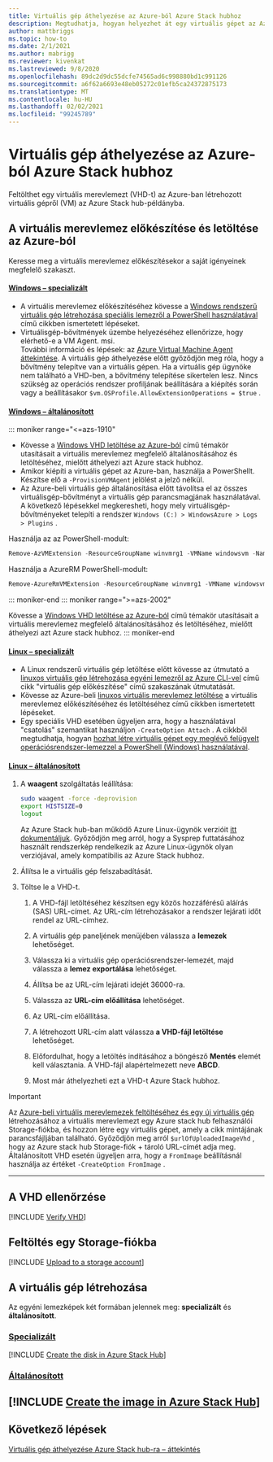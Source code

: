 ```yaml
---
title: Virtuális gép áthelyezése az Azure-ból Azure Stack hubhoz
description: Megtudhatja, hogyan helyezhet át egy virtuális gépet az Azure-ból Azure Stack hub-ra Azure Stack hub-ra.
author: mattbriggs
ms.topic: how-to
ms.date: 2/1/2021
ms.author: mabrigg
ms.reviewer: kivenkat
ms.lastreviewed: 9/8/2020
ms.openlocfilehash: 89dc2d9dc55dcfe74565ad6c998880bd1c991126
ms.sourcegitcommit: a6f62a6693e48eb05272c01efb5ca24372875173
ms.translationtype: MT
ms.contentlocale: hu-HU
ms.lasthandoff: 02/02/2021
ms.locfileid: "99245789"
---
```

# <a name="move-a-vm-from-azure-to-azure-stack-hub"></a>Virtuális gép áthelyezése az Azure-ból Azure Stack hubhoz

Feltölthet egy virtuális merevlemezt (VHD-t) az Azure-ban létrehozott virtuális gépről (VM) az Azure Stack hub-példányba.

## <a name="prepare-and-download-your-vhd-from-azure"></a>A virtuális merevlemez előkészítése és letöltése az Azure-ból

Keresse meg a virtuális merevlemez előkészítésekor a saját igényeinek megfelelő szakaszt.

#### <a name="windows---specialized"></a>[Windows – specializált](#tab/win-spec)

- A virtuális merevlemez előkészítéséhez kövesse a [Windows rendszerű virtuális gép létrehozása speciális lemezről a PowerShell használatával](/azure/virtual-machines/windows/create-vm-specialized#prepare-the-vm) című cikkben ismertetett lépéseket.
- Virtuálisgép-bővítmények üzembe helyezéséhez ellenőrizze, hogy elérhető-e a VM Agent. msi.  
  További információ és lépések: az [Azure Virtual Machine Agent áttekintése](/azure/virtual-machines/extensions/agent-windows). A virtuális gép áthelyezése előtt győződjön meg róla, hogy a bővítmény telepítve van a virtuális gépen. Ha a virtuális gép ügynöke nem található a VHD-ben, a bővítmény telepítése sikertelen lesz. Nincs szükség az operációs rendszer profiljának beállítására a kiépítés során vagy a beállításakor `$vm.OSProfile.AllowExtensionOperations = $true` .

#### <a name="windows---generalized"></a>[Windows – általánosított](#tab/win-gen)

::: moniker range="<=azs-1910"
- Kövesse a [Windows VHD letöltése az Azure-ból](/azure/virtual-machines/windows/download-vhd) című témakör utasításait a virtuális merevlemez megfelelő általánosításához és letöltéséhez, mielőtt áthelyezi azt Azure stack hubhoz.
- Amikor kiépíti a virtuális gépet az Azure-ban, használja a PowerShellt. Készítse elő a `-ProvisionVMAgent` jelölést a jelző nélkül.
- Az Azure-beli virtuális gép általánosítása előtt távolítsa el az összes virtuálisgép-bővítményt a virtuális gép parancsmagjának használatával. A következő lépésekkel megkeresheti, hogy mely virtuálisgép-bővítményeket telepíti a rendszer `Windows (C:) > WindowsAzure > Logs > Plugins` .

Használja az az PowerShell-modult:

```powershell  
Remove-AzVMExtension -ResourceGroupName winvmrg1 -VMName windowsvm -Name "CustomScriptExtension"
```

Használja a AzureRM PowerShell-modult:

```powershell  
Remove-AzureRmVMExtension -ResourceGroupName winvmrg1 -VMName windowsvm -Name "CustomScriptExtension"
```
::: moniker-end
::: moniker range=">=azs-2002"

Kövesse a [Windows VHD letöltése az Azure-ból](/azure/virtual-machines/windows/download-vhd) című témakör utasításait a virtuális merevlemez megfelelő általánosításához és letöltéséhez, mielőtt áthelyezi azt Azure stack hubhoz.
::: moniker-end

#### <a name="linux---specialized"></a>[Linux – specializált](#tab/lin-spec)

- A Linux rendszerű virtuális gép letöltése előtt kövesse az útmutató a [linuxos virtuális gép létrehozása egyéni lemezről az Azure CLI-vel](/azure/virtual-machines/linux/upload-vhd#prepare-the-vm) című cikk "virtuális gép előkészítése" című szakaszának útmutatását.
- Kövesse az Azure-beli [linuxos virtuális merevlemez letöltése](/azure//virtual-machines/windows/download-vhd) a virtuális merevlemez előkészítéséhez és letöltéséhez című cikkben ismertetett lépéseket.
- Egy speciális VHD esetében ügyeljen arra, hogy a használatával "csatolás" szemantikat használjon `-CreateOption Attach` . A cikkből megtudhatja, hogyan [hozhat létre virtuális gépet egy meglévő felügyelt operációsrendszer-lemezzel a PowerShell (Windows) használatával](/azure/virtual-machines/scripts/virtual-machines-powershell-sample-create-vm-from-managed-os-disks).

#### <a name="linux---generalized"></a>[Linux – általánosított](#tab/lin-gen)

1. A **waagent** szolgáltatás leállítása:

   ```bash
   sudo waagent -force -deprovision
   export HISTSIZE=0
   logout
   ```

   Az Azure Stack hub-ban működő Azure Linux-ügynök verzióit [itt dokumentáljuk](../operator/azure-stack-linux.md#azure-linux-agent). Győződjön meg arról, hogy a Sysprep futtatásához használt rendszerkép rendelkezik az Azure Linux-ügynök olyan verziójával, amely kompatibilis az Azure Stack hubhoz.

2. Állítsa le a virtuális gép felszabadítását.

3. Töltse le a VHD-t.

   1. A VHD-fájl letöltéséhez készítsen egy közös hozzáférésű aláírás (SAS) URL-címet. Az URL-cím létrehozásakor a rendszer lejárati időt rendel az URL-címhez.

   1. A virtuális gép paneljének menüjében válassza a **lemezek** lehetőséget.

   1. Válassza ki a virtuális gép operációsrendszer-lemezét, majd válassza a **lemez exportálása** lehetőséget.

   1. Állítsa be az URL-cím lejárati idejét 36000-ra.

   1. Válassza az **URL-cím előállítása** lehetőséget.

   1. Az URL-cím előállítása.

   1. A létrehozott URL-cím alatt válassza **a VHD-fájl letöltése** lehetőséget.

   1. Előfordulhat, hogy a letöltés indításához a böngésző **Mentés** elemét kell választania. A VHD-fájl alapértelmezett neve **ABCD**.

   1. Most már áthelyezheti ezt a VHD-t Azure Stack hubhoz.

> [!IMPORTANT]  
> Az [Azure-beli virtuális merevlemezek feltöltéséhez és egy új virtuális gép](/azure/virtual-machines/scripts/virtual-machines-windows-powershell-upload-generalized-script) létrehozásához a virtuális merevlemezt egy Azure stack hub felhasználói Storage-fiókba, és hozzon létre egy virtuális gépet, amely a cikk mintájának parancsfájljában található. Győződjön meg arról `$urlOfUploadedImageVhd` , hogy az Azure stack hub Storage-fiók + tároló URL-címét adja meg. Általánosított VHD esetén ügyeljen arra, hogy a `FromImage` beállításnál használja az értéket `-CreateOption FromImage` .

---

## <a name="verify-your-vhd"></a>A VHD ellenőrzése

[!INCLUDE [Verify VHD](../includes/user-compute-verify-vhd.md)]

## <a name="upload-to-a-storage-account"></a>Feltöltés egy Storage-fiókba

[!INCLUDE [Upload to a storage account](../includes/user-compute-upload-vhd.md)]

## <a name="create-the-vm"></a>A virtuális gép létrehozása

Az egyéni lemezképek két formában jelennek meg: **specializált** és **általánosított**.

### <a name="specialized"></a>[Specializált](#tab/create-vm-spec)

[!INCLUDE [Create the disk in Azure Stack Hub](../includes/user-compute-create-disk.md)]

### <a name="generalized"></a>[Általánosított](#tab/create-vm-gen)

[!INCLUDE [Create the image in Azure Stack Hub](../includes/user-compute-create-image.md)]
---
## <a name="next-steps"></a>Következő lépések

[Virtuális gép áthelyezése Azure Stack hub-ra – áttekintés](vm-move-overview.md)
